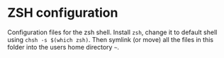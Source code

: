 # ZSH configuration

Configuration files for the zsh shell. Install `zsh`, change it to default shell
using `chsh -s $(which zsh)`. Then symlink (or move) all the files in this folder
into the users home directory `~`.
